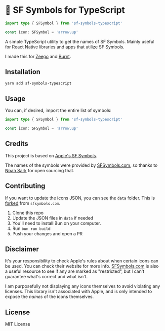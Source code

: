 # 🍏 SF Symbols for TypeScript

```ts
import type { SFSymbol } from 'sf-symbols-typescript'

const icon: SFSymbol = 'arrow.up'
```

A simple TypeScript utility to get the names of SF Symbols. Mainly useful for React Native libraries and apps that utilize SF Symbols.

I made this for [Zeego](https://zeego.dev) and [Burnt](https://github.com/nandorojo/burnt).

## Installation

```sh
yarn add sf-symbols-typescript
```

## Usage

You can, if desired, import the entire list of symbols:

```ts
import type { SFSymbol } from 'sf-symbols-typescript'

const icon: SFSymbol = 'arrow.up'
```

<!--
For optimal TS performance, you can use the getter:

```ts
import { SFSymbol } from 'sf-symbols'

const icon = SFSymbol('arrow.up')
``` -->

## Credits

This project is based on [Apple's SF Symbols](https://developer.apple.com/design/human-interface-guidelines/sf-symbols/overview/).

The names of the symbols were provided by [SFSymbols.com](https://SFSymbols.com/), so thanks to [Noah Sark](https://github.com/noahsark769/SFSymbols.com) for open sourcing that.

## Contributing

If you want to update the icons JSON, you can see the `data` folder. This is [forked](https://github.com/noahsark769/sfsymbols.com/tree/master/src/data) from `sfsymbols.com`.

1. Clone this repo
2. Update the JSON files in `data` if needed
3. You'll need to install Bun on your computer.
4. Run `bun run build`
5. Push your changes and open a PR

## Disclaimer

It's your responsibility to check Apple's rules about when certain icons can be used. You can check their website for more info. [SFSymbols.com](https://SFSymbols.com) is also a useful resource to see if any are marked as "restricted", but I can't guarantee what's correct and what isn't.

I am purposefully not displaying any icons themselves to avoid violating any licenses. This library isn't associated with Apple, and is only intended to expose the _names_ of the icons themselves.

## License

MIT License

